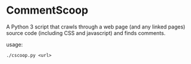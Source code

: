 # CommentScoop

A Python 3 script that crawls through a web page (and any linked pages) source code (including CSS and javascript) and finds comments.

usage:
```
./cscoop.py <url>
```

